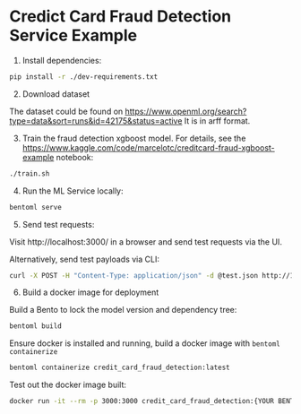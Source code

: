 # Credict Card Fraud Detection Service Example

1. Install dependencies:
```bash
pip install -r ./dev-requirements.txt
```

2. Download dataset

The dataset could be found on https://www.openml.org/search?type=data&sort=runs&id=42175&status=active
It is in arff format.

3. Train the fraud detection xgboost model. For details, see the https://www.kaggle.com/code/marcelotc/creditcard-fraud-xgboost-example
   notebook:
```bash
./train.sh
```

4. Run the ML Service locally:
```bash
bentoml serve
```

5. Send test requests:

Visit http://localhost:3000/ in a browser and send test requests via the UI.

Alternatively, send test payloads via CLI:

```bash
curl -X POST -H "Content-Type: application/json" -d @test.json http://127.0.0.1:3000/predict
```

6. Build a docker image for deployment

Build a Bento to lock the model version and dependency tree:
```bash
bentoml build
```

Ensure docker is installed and running, build a docker image with `bentoml containerize`
```bash
bentoml containerize credit_card_fraud_detection:latest
```

Test out the docker image built:

```bash
docker run -it --rm -p 3000:3000 credit_card_fraud_detection:{YOUR BENTO VERSION}
```
